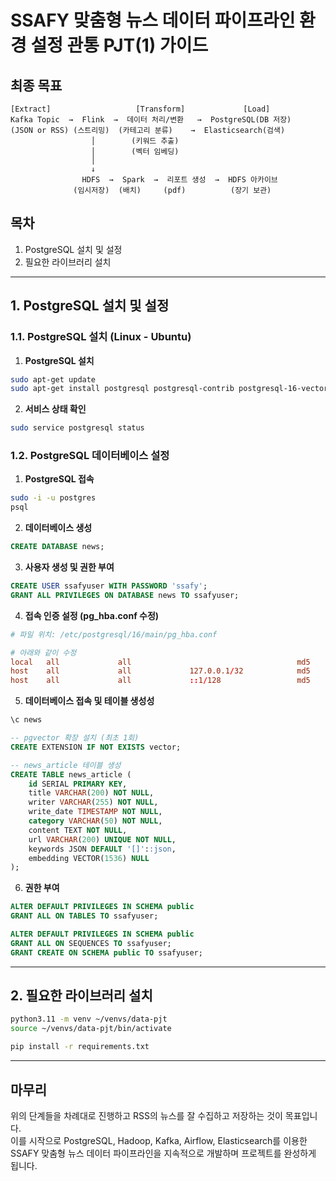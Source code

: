 # SSAFY 맞춤형 뉴스 데이터 파이프라인 환경 설정 관통 PJT(1) 가이드

## 최종 목표

```
[Extract]                   [Transform]             [Load]
Kafka Topic  →  Flink  →  데이터 처리/변환   →  PostgreSQL(DB 저장)
(JSON or RSS) (스트리밍)  (카테고리 분류)    →  Elasticsearch(검색)
                  │        (키워드 추출)      
                  │        (벡터 임베딩)
                  │
                  ↓            
                HDFS  →  Spark  →  리포트 생성  →  HDFS 아카이브
              (임시저장)  (배치)     (pdf)          (장기 보관)
```

## 목차

1. PostgreSQL 설치 및 설정  
2. 필요한 라이브러리 설치  

---

## 1. PostgreSQL 설치 및 설정

### 1.1. PostgreSQL 설치 (Linux - Ubuntu)

1. **PostgreSQL 설치**  

```bash
sudo apt-get update
sudo apt-get install postgresql postgresql-contrib postgresql-16-vector
```

2. **서비스 상태 확인**  

```bash
sudo service postgresql status
```

### 1.2. PostgreSQL 데이터베이스 설정

1. **PostgreSQL 접속**  

```bash
sudo -i -u postgres
psql
```

2. **데이터베이스 생성**  

```sql
CREATE DATABASE news;
```

3. **사용자 생성 및 권한 부여**  

```sql
CREATE USER ssafyuser WITH PASSWORD 'ssafy';
GRANT ALL PRIVILEGES ON DATABASE news TO ssafyuser;
```

4. **접속 인증 설정 (pg_hba.conf 수정)**

```conf
# 파일 위치: /etc/postgresql/16/main/pg_hba.conf

# 아래와 같이 수정
local   all             all                                     md5
host    all             all             127.0.0.1/32            md5
host    all             all             ::1/128                 md5
```

5. **데이터베이스 접속 및 테이블 생성성**

```bash
\c news
```

```sql
-- pgvector 확장 설치 (최초 1회)
CREATE EXTENSION IF NOT EXISTS vector;

-- news_article 테이블 생성
CREATE TABLE news_article (
    id SERIAL PRIMARY KEY,
    title VARCHAR(200) NOT NULL,
    writer VARCHAR(255) NOT NULL,
    write_date TIMESTAMP NOT NULL,
    category VARCHAR(50) NOT NULL,
    content TEXT NOT NULL,
    url VARCHAR(200) UNIQUE NOT NULL,
    keywords JSON DEFAULT '[]'::json,
    embedding VECTOR(1536) NULL
);
```

6. **권한 부여**

```sql
ALTER DEFAULT PRIVILEGES IN SCHEMA public
GRANT ALL ON TABLES TO ssafyuser;

ALTER DEFAULT PRIVILEGES IN SCHEMA public
GRANT ALL ON SEQUENCES TO ssafyuser;
GRANT CREATE ON SCHEMA public TO ssafyuser;
```

---

## 2. 필요한 라이브러리 설치

```bash
python3.11 -m venv ~/venvs/data-pjt
source ~/venvs/data-pjt/bin/activate

pip install -r requirements.txt
```

---

## 마무리

위의 단계들을 차례대로 진행하고 RSS의 뉴스를 잘 수집하고 저장하는 것이 목표입니다.  
이를 시작으로 PostgreSQL, Hadoop, Kafka, Airflow, Elasticsearch를 이용한 SSAFY 맞춤형 뉴스 데이터 파이프라인을 지속적으로 개발하며 프로젝트를 완성하게 됩니다.